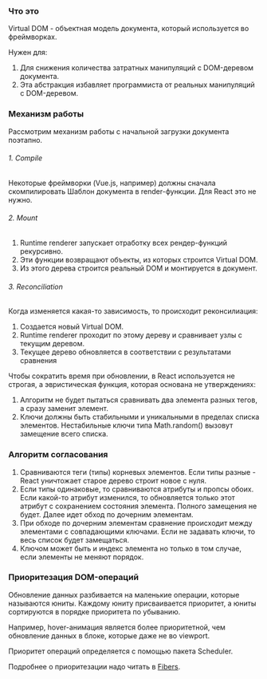 ### Что это

Virtual DOM - объектная модель документа, который используется во фреймворках.

Нужен для:
1. Для снижения количества затратных манипуляций с DOM-деревом документа.
2. Эта абстракция избавляет программиста от реальных манипуляций с DOM-деревом.

### Механизм работы

Рассмотрим механизм работы с начальной загрузки документа поэтапно.

###### 1. Compile

Некоторые фреймворки (Vue.js, например) должны сначала скомпилировать Шаблон документа в render-функции. Для React это не нужно.

###### 2. Mount

1. Runtime renderer запускает отработку всех рендер-функций рекурсивно. 
2. Эти функции возвращают объекты, из которых строится Virtual DOM. 
3. Из этого дерева строится реальный DOM и монтируется в документ.

###### 3. Reconciliation

Когда изменяется какая-то зависимость, то происходит реконсилиация:

1. Cоздается новый Virtual DOM.
2. Runtime renderer проходит по этому дереву и сравнивает узлы с текущим деревом.
3. Текущее дерево обновляется в соответствии с результатами сравнения

Чтобы сократить время при обновлении, в React используется не строгая, а эвристическая функция, которая основана не утверждениях:
1. Aлгоритм не будет пытаться сравнивать два элемента разных тегов, а сразу заменит элемент.
2. Ключи должны быть стабильными и уникальными в пределах списка элементов. Нестабильные ключи типа Math.random() вызовут замещение всего списка.

### Алгоритм согласования

1. Сравниваются теги (типы) корневых элементов. Если типы разные - React уничтожает старое дерево строит новое с нуля.
2. Если типы одинаковые, то сравниваются атрибуты и пропсы обоих. Если какой-то атрибут изменился, то обновляется только этот атрибут с сохранением состояния элемента. Полного замещения не будет. Далее идет обход по дочерним элементам.
3. При обходе по дочерним элементам сравнение происходит между элементами с совпадающими ключами. Если не задавать ключи, то весь список будет замещаться.
4. Ключом может быть и индекс элемента но только в том случае, если элементы не меняют порядок.

### Приоритезация DOM-операций

Обновление данных разбивается на маленькие операции, которые называются юниты. Каждому юниту присваивается приоритет, а юниты сортируются в порядке приоритета по убыванию. 

Например, hover-анимация является более приоритетной, чем обновление данных в блоке, которые даже не во viewport.

Приоритет операций определяется с помощью пакета Scheduler. 

Подробнее о приоритезации надо читать в [Fibers](obsidian://open?vault=Obsidian%20Vault&file=knowledge%20base%2FReact%2FReact%20Fibers). 